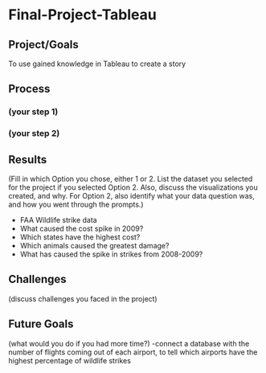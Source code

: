 # Final-Project-Tableau

## Project/Goals
To use gained knowledge in Tableau to create a story

## Process
### (your step 1)
### (your step 2)

## Results
(Fill in which Option you chose, either 1 or 2. List the dataset you selected for the project if you selected Option 2. Also, discuss the visualizations you created, and why. For Option 2, also identify what your data question was, and how you went through the prompts.)
- FAA Wildlife strike data
- What caused the cost spike in 2009?
- Which states have the highest cost?
- Which animals caused the greatest damage?
- What has caused the spike in strikes from 2008-2009?
## Challenges 
(discuss challenges you faced in the project)

## Future Goals
(what would you do if you had more time?)
-connect a database with the number of flights coming out of each airport, to tell which airports have the highest percentage of wildlife strikes